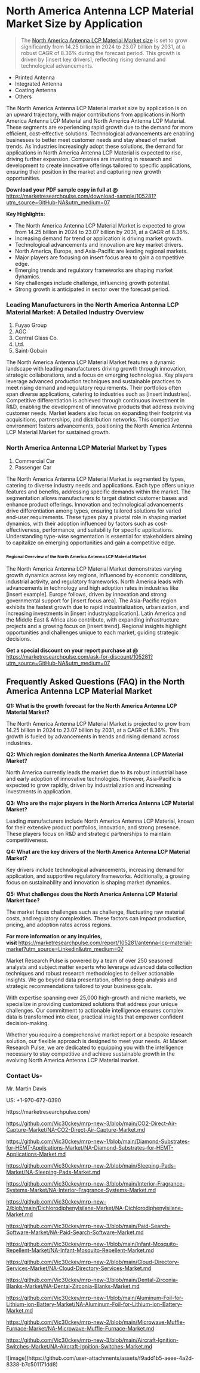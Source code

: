 <h1>North America Antenna LCP Material Market&nbsp;Size by Application</h1><blockquote><p>The <a href="https://marketresearchpulse.com/download-sample/105281?utm_source=GitHub-NA&amp;utm_medium=07">North America Antenna LCP Material Market size</a> is set to grow significantly from 14.25 billion in 2024 to 23.07 billion by 2031, at a robust CAGR of 8.36% during the forecast period. This growth is driven by [insert key drivers], reflecting rising demand and technological advancements.</p></blockquote><ul><li>Printed Antenna<li> Integrated Antenna<li> Coating Antenna<li> Others</li></ul><p>The North America Antenna LCP Material market size by application is on an upward trajectory, with major contributions from applications in North America Antenna LCP Material and North America Antenna LCP Material. These segments are experiencing rapid growth due to the demand for more efficient, cost-effective solutions. Technological advancements are enabling businesses to better meet customer needs and stay ahead of market trends. As industries increasingly adopt these solutions, the demand for applications in North America Antenna LCP Material is expected to rise, driving further expansion. Companies are investing in research and development to create innovative offerings tailored to specific applications, ensuring their position in the market and capturing new growth opportunities.</p><p><strong>Download your PDF sample copy in full at @ </strong><a href="https://marketresearchpulse.com/download-sample/105281?utm_source=GitHub-NA&amp;utm_medium=07">https://marketresearchpulse.com/download-sample/105281?utm_source=GitHub-NA&amp;utm_medium=07</a></p><p><strong>Key Highlights: </strong></p><ul><li>The North America Antenna LCP Material Market is expected to grow from 14.25 billion in 2024 to 23.07 billion by 2031, at a CAGR of 8.36%.</li><li>Increasing demand for trend or application is driving market growth.</li><li>Technological advancements and innovation are key market drivers.</li><li>North America, Europe, and Asia-Pacific are leading regional markets.</li><li>Major players are focusing on insert focus area to gain a competitive edge.</li><li>Emerging trends and regulatory frameworks are shaping market dynamics.</li><li>Key challenges include challenge, influencing growth potential.</li><li>Strong growth is anticipated in sector over the forecast period.</li></ul><h3>Leading Manufacturers in the North America Antenna LCP Material Market: A Detailed Industry Overview</h3><ol><li>Fuyao Group</li><li>AGC</li><li>Central Glass Co.</li><li>Ltd.</li><li>Saint-Gobain</li></ol><div class="flex max-w-full flex-col flex-grow"><div class="min-h-8 text-message flex w-full flex-col items-end gap-2 whitespace-normal break-words [.text-message+&amp;]:mt-5" dir="auto" data-message-author-role="assistant" data-message-id="fd8432e4-4910-450d-b182-61b7bfb0a01f" data-message-model-slug="gpt-4o"><div class="flex w-full flex-col gap-1 empty:hidden first:pt-[3px]"><div class="markdown prose w-full break-words dark:prose-invert light"><p>The North America Antenna LCP Material Market features a dynamic landscape with leading manufacturers driving growth through innovation, strategic collaborations, and a focus on emerging technologies. Key players leverage advanced production techniques and sustainable practices to meet rising demand and regulatory requirements. Their portfolios often span diverse applications, catering to industries such as [insert industries]. Competitive differentiation is achieved through continuous investment in R&amp;D, enabling the development of innovative products that address evolving customer needs. Market leaders also focus on expanding their footprint via acquisitions, partnerships, and distribution networks. This competitive environment fosters advancements, positioning the North America Antenna LCP Material Market for sustained growth.</p></div></div></div></div><h3>North America Antenna LCP Material Market by Types</h3><ol><li>Commercial Car<li> Passenger Car</li></ol><div class="flex max-w-full flex-col flex-grow"><div class="min-h-8 text-message flex w-full flex-col items-end gap-2 whitespace-normal break-words [.text-message+&amp;]:mt-5" dir="auto" data-message-author-role="assistant" data-message-id="084470be-0bb7-4664-bddf-5156b4f41249" data-message-model-slug="gpt-4o-mini"><div class="flex w-full flex-col gap-1 empty:hidden first:pt-[3px]"><div class="markdown prose w-full break-words dark:prose-invert light"><p>The North America Antenna LCP Material Market is segmented by types, catering to diverse industry needs and applications. Each type offers unique features and benefits, addressing specific demands within the market. The segmentation allows manufacturers to target distinct customer bases and enhance product offerings. Innovation and technological advancements drive differentiation among types, ensuring tailored solutions for varied end-user requirements. These types play a pivotal role in shaping market dynamics, with their adoption influenced by factors such as cost-effectiveness, performance, and suitability for specific applications. Understanding type-wise segmentation is essential for stakeholders aiming to capitalize on emerging opportunities and gain a competitive edge.</p></div></div></div></div><h3><span style="font-size: 11px;">Regional Overview of the North America Antenna LCP Material Market</span></h3><div class="flex max-w-full flex-col flex-grow"><div class="min-h-8 text-message flex w-full flex-col items-end gap-2 whitespace-normal break-words [.text-message+&amp;]:mt-5" dir="auto" data-message-author-role="assistant" data-message-id="e9038762-ce64-4e30-91c9-9bd413514231" data-message-model-slug="gpt-4o-mini"><div class="flex w-full flex-col gap-1 empty:hidden first:pt-[3px]"><div class="markdown prose w-full break-words dark:prose-invert light"><p>The North America Antenna LCP Material Market demonstrates varying growth dynamics across key regions, influenced by economic conditions, industrial activity, and regulatory frameworks. North America leads with advancements in technology and high adoption rates in industries like [insert example]. Europe follows, driven by innovation and strong governmental support for [insert focus area]. The Asia-Pacific region exhibits the fastest growth due to rapid industrialization, urbanization, and increasing investments in [insert industry/application]. Latin America and the Middle East &amp; Africa also contribute, with expanding infrastructure projects and a growing focus on [insert trend]. Regional insights highlight opportunities and challenges unique to each market, guiding strategic decisions.</p></div></div></div></div><p><strong>Get a special discount on your report purchase at @ </strong><a href="https://marketresearchpulse.com/ask-for-discount/105281?utm_source=GitHub-NA&amp;utm_medium=07">https://marketresearchpulse.com/ask-for-discount/105281?utm_source=GitHub-NA&amp;utm_medium=07</a></p><h2>Frequently Asked Questions (FAQ) in the North America Antenna LCP Material Market</h2><p><strong>Q1: What is the growth forecast for the North America Antenna LCP Material Market?</strong></p><p>The North America Antenna LCP Material Market is projected to grow from 14.25 billion in 2024 to 23.07 billion by 2031, at a CAGR of 8.36%. This growth is fueled by advancements in trends and rising demand across industries.</p><p><strong>Q2: Which region dominates the North America Antenna LCP Material Market?</strong></p><p>North America currently leads the market due to its robust industrial base and early adoption of innovative technologies. However, Asia-Pacific is expected to grow rapidly, driven by industrialization and increasing investments in application.</p><p><strong>Q3: Who are the major players in the North America Antenna LCP Material Market?</strong></p><p>Leading manufacturers include North America Antenna LCP Material, known for their extensive product portfolios, innovation, and strong presence. These players focus on R&amp;D and strategic partnerships to maintain competitiveness.</p><p><strong>Q4: What are the key drivers of the North America Antenna LCP Material Market?</strong></p><p>Key drivers include technological advancements, increasing demand for application, and supportive regulatory frameworks. Additionally, a growing focus on sustainability and innovation is shaping market dynamics.</p><p><strong>Q5: What challenges does the North America Antenna LCP Material Market face?</strong></p><p>The market faces challenges such as challenge, fluctuating raw material costs, and regulatory complexities. These factors can impact production, pricing, and adoption rates across regions.</p><p><strong>For more information or any inquiries, visit&nbsp;</strong><a href="https://marketresearchpulse.com/report/105281/antenna-lcp-material-market?utm_source=Linkedin&utm_medium=07">https://marketresearchpulse.com/report/105281/antenna-lcp-material-market?utm_source=Linkedin&utm_medium=07</a></p><p>Market Research Pulse is powered by a team of over 250 seasoned analysts and subject matter experts who leverage advanced data collection techniques and robust research methodologies to deliver actionable insights. We go beyond data presentation, offering deep analysis and strategic recommendations tailored to your business goals.</p><p>With expertise spanning over 25,000 high-growth and niche markets, we specialize in providing customized solutions that address your unique challenges. Our commitment to actionable intelligence ensures complex data is transformed into clear, practical insights that empower confident decision-making.</p><p>Whether you require a comprehensive market report or a bespoke research solution, our flexible approach is designed to meet your needs. At Market Research Pulse, we are dedicated to equipping you with the intelligence necessary to stay competitive and achieve sustainable growth in the evolving North America Antenna LCP Material market.</p><h3><strong>Contact Us-</strong></h3><p>Mr. Martin Davis</p><p>US: +1-970-672-0390</p><p>https://marketresearchpulse.com/</p><p><a href="https://github.com/Vic30ckey/mrp-new-3/blob/main/CO2-Direct-Air-Capture-Market/NA-CO2-Direct-Air-Capture-Market.md">https://github.com/Vic30ckey/mrp-new-3/blob/main/CO2-Direct-Air-Capture-Market/NA-CO2-Direct-Air-Capture-Market.md</a></p><p><a href="https://github.com/Vic30ckey/mrp-new-1/blob/main/Diamond-Substrates-for-HEMT-Applications-Market/NA-Diamond-Substrates-for-HEMT-Applications-Market.md">https://github.com/Vic30ckey/mrp-new-1/blob/main/Diamond-Substrates-for-HEMT-Applications-Market/NA-Diamond-Substrates-for-HEMT-Applications-Market.md</a></p><p><a href="https://github.com/Vic30ckey/mrp-new-2/blob/main/Sleeping-Pads-Market/NA-Sleeping-Pads-Market.md">https://github.com/Vic30ckey/mrp-new-2/blob/main/Sleeping-Pads-Market/NA-Sleeping-Pads-Market.md</a></p><p><a href="https://github.com/Vic30ckey/mrp-new-3/blob/main/Interior-Fragrance-Systems-Market/NA-Interior-Fragrance-Systems-Market.md">https://github.com/Vic30ckey/mrp-new-3/blob/main/Interior-Fragrance-Systems-Market/NA-Interior-Fragrance-Systems-Market.md</a></p><p><a href="https://github.com/Vic30ckey/mrp-new-2/blob/main/Dichlorodiphenylsilane-Market/NA-Dichlorodiphenylsilane-Market.md">https://github.com/Vic30ckey/mrp-new-2/blob/main/Dichlorodiphenylsilane-Market/NA-Dichlorodiphenylsilane-Market.md</a></p><p><a href="https://github.com/Vic30ckey/mrp-new-3/blob/main/Paid-Search-Software-Market/NA-Paid-Search-Software-Market.md">https://github.com/Vic30ckey/mrp-new-3/blob/main/Paid-Search-Software-Market/NA-Paid-Search-Software-Market.md</a></p><p><a href="https://github.com/Vic30ckey/mrp-new-1/blob/main/Infant-Mosquito-Repellent-Market/NA-Infant-Mosquito-Repellent-Market.md">https://github.com/Vic30ckey/mrp-new-1/blob/main/Infant-Mosquito-Repellent-Market/NA-Infant-Mosquito-Repellent-Market.md</a></p><p><a href="https://github.com/Vic30ckey/mrp-new-2/blob/main/Cloud-Directory-Services-Market/NA-Cloud-Directory-Services-Market.md">https://github.com/Vic30ckey/mrp-new-2/blob/main/Cloud-Directory-Services-Market/NA-Cloud-Directory-Services-Market.md</a></p><p><a href="https://github.com/Vic30ckey/mrp-new-3/blob/main/Dental-Zirconia-Blanks-Market/NA-Dental-Zirconia-Blanks-Market.md">https://github.com/Vic30ckey/mrp-new-3/blob/main/Dental-Zirconia-Blanks-Market/NA-Dental-Zirconia-Blanks-Market.md</a></p><p><a href="https://github.com/Vic30ckey/mrp-new-1/blob/main/Aluminum-Foil-for-Lithium-ion-Battery-Market/NA-Aluminum-Foil-for-Lithium-ion-Battery-Market.md">https://github.com/Vic30ckey/mrp-new-1/blob/main/Aluminum-Foil-for-Lithium-ion-Battery-Market/NA-Aluminum-Foil-for-Lithium-ion-Battery-Market.md</a></p><p><a href="https://github.com/Vic30ckey/mrp-new-2/blob/main/Microwave-Muffle-Furnace-Market/NA-Microwave-Muffle-Furnace-Market.md">https://github.com/Vic30ckey/mrp-new-2/blob/main/Microwave-Muffle-Furnace-Market/NA-Microwave-Muffle-Furnace-Market.md</a></p><p><a href="https://github.com/Vic30ckey/mrp-new-3/blob/main/Aircraft-Ignition-Switches-Market/NA-Aircraft-Ignition-Switches-Market.md">https://github.com/Vic30ckey/mrp-new-3/blob/main/Aircraft-Ignition-Switches-Market/NA-Aircraft-Ignition-Switches-Market.md</a></p>
![image](https://github.com/user-attachments/assets/f9add1b5-aeee-4a2d-8338-b7c501171dd8)
